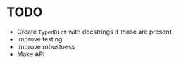 # TODO

- Create `TypedDict` with docstrings if those are present
- Improve testing
- Improve robustness
- Make API
